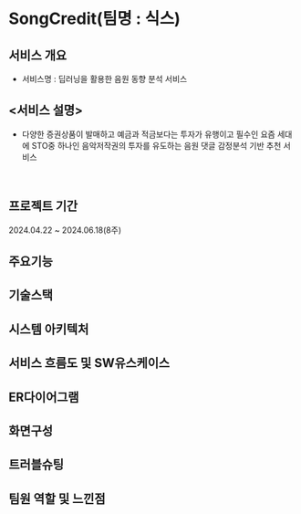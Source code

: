# SongCredit(팀명 : 식스)
## 서비스 개요
* 서비스명 : 딥러닝을 활용한 음원 동향 분석 서비스
## <서비스 설명>
* 다양한 증권상품이 발매하고 예금과 적금보다는 투자가 유행이고 필수인 요즘 세대에 STO중 하나인 음악저작권의 투자를 유도하는 음원 댓글 감정분석 기반 추천 서비스
<br>

## 프로젝트 기간
2024.04.22 ~ 2024.06.18(8주)
<br>

## 주요기능
## 기술스택
## 시스템 아키텍처
## 서비스 흐름도 및 SW유스케이스
## ER다이어그램
## 화면구성
## 트러블슈팅
## 팀원 역할 및 느낀점





